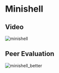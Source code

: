 # Minishell

## Video
![minishell](https://user-images.githubusercontent.com/59194905/116809723-70195400-ab7a-11eb-9376-6e07b0a856cf.gif)

## Peer Evaluation
![minishell_better](https://user-images.githubusercontent.com/59194905/116808488-0b5afb00-ab74-11eb-8897-a8b23c80f780.png)
